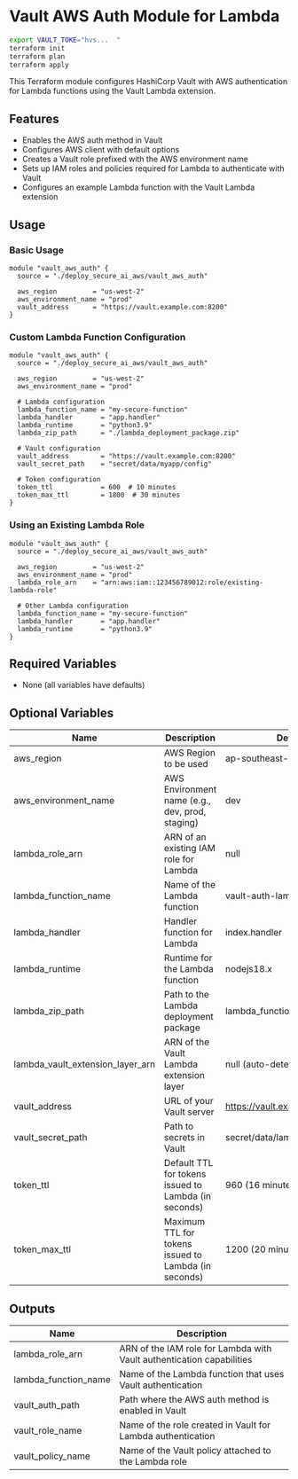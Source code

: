 # Vault AWS Auth Module for Lambda

```zsh
export VAULT_TOKE="hvs...  "
terraform init
terraform plan
terraform apply
```

This Terraform module configures HashiCorp Vault with AWS authentication for Lambda functions using the Vault Lambda extension.

## Features

- Enables the AWS auth method in Vault
- Configures AWS client with default options
- Creates a Vault role prefixed with the AWS environment name
- Sets up IAM roles and policies required for Lambda to authenticate with Vault
- Configures an example Lambda function with the Vault Lambda extension

## Usage

### Basic Usage

```hcl
module "vault_aws_auth" {
  source = "./deploy_secure_ai_aws/vault_aws_auth"

  aws_region         = "us-west-2"
  aws_environment_name = "prod"
  vault_address      = "https://vault.example.com:8200"
}
```

### Custom Lambda Function Configuration

```hcl
module "vault_aws_auth" {
  source = "./deploy_secure_ai_aws/vault_aws_auth"

  aws_region         = "us-west-2"
  aws_environment_name = "prod"
  
  # Lambda configuration
  lambda_function_name = "my-secure-function"
  lambda_handler       = "app.handler"
  lambda_runtime       = "python3.9"
  lambda_zip_path      = "./lambda_deployment_package.zip"
  
  # Vault configuration
  vault_address        = "https://vault.example.com:8200"
  vault_secret_path    = "secret/data/myapp/config"
  
  # Token configuration
  token_ttl            = 600  # 10 minutes
  token_max_ttl        = 1800  # 30 minutes
}
```

### Using an Existing Lambda Role

```hcl
module "vault_aws_auth" {
  source = "./deploy_secure_ai_aws/vault_aws_auth"

  aws_region         = "us-west-2"
  aws_environment_name = "prod"
  lambda_role_arn    = "arn:aws:iam::123456789012:role/existing-lambda-role"
  
  # Other Lambda configuration
  lambda_function_name = "my-secure-function"
  lambda_handler       = "app.handler"
  lambda_runtime       = "python3.9"
}
```

## Required Variables

- None (all variables have defaults)

## Optional Variables

| Name | Description | Default |
|------|-------------|---------|
| aws_region | AWS Region to be used | ap-southeast-1 |
| aws_environment_name | AWS Environment name (e.g., dev, prod, staging) | dev |
| lambda_role_arn | ARN of an existing IAM role for Lambda | null |
| lambda_function_name | Name of the Lambda function | vault-auth-lambda |
| lambda_handler | Handler function for Lambda | index.handler |
| lambda_runtime | Runtime for the Lambda function | nodejs18.x |
| lambda_zip_path | Path to the Lambda deployment package | lambda_function_payload.zip |
| lambda_vault_extension_layer_arn | ARN of the Vault Lambda extension layer | null (auto-detected) |
| vault_address | URL of your Vault server | https://vault.example.com:8200 |
| vault_secret_path | Path to secrets in Vault | secret/data/lambda/config |
| token_ttl | Default TTL for tokens issued to Lambda (in seconds) | 960 (16 minutes) |
| token_max_ttl | Maximum TTL for tokens issued to Lambda (in seconds) | 1200 (20 minutes) |

## Outputs

| Name | Description |
|------|-------------|
| lambda_role_arn | ARN of the IAM role for Lambda with Vault authentication capabilities |
| lambda_function_name | Name of the Lambda function that uses Vault authentication |
| vault_auth_path | Path where the AWS auth method is enabled in Vault |
| vault_role_name | Name of the role created in Vault for Lambda authentication |
| vault_policy_name | Name of the Vault policy attached to the Lambda role | 